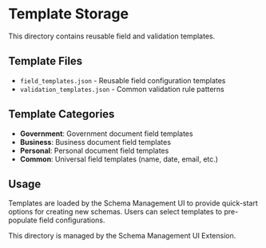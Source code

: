# Template Storage

This directory contains reusable field and validation templates.

## Template Files
- `field_templates.json` - Reusable field configuration templates
- `validation_templates.json` - Common validation rule patterns

## Template Categories
- **Government**: Government document field templates
- **Business**: Business document field templates  
- **Personal**: Personal document field templates
- **Common**: Universal field templates (name, date, email, etc.)

## Usage
Templates are loaded by the Schema Management UI to provide quick-start
options for creating new schemas. Users can select templates to pre-populate
field configurations.

This directory is managed by the Schema Management UI Extension.